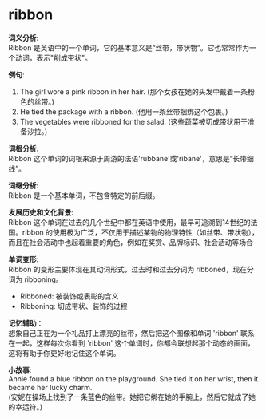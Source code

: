 # ribbon

**词义分析**:  
Ribbon 是英语中的一个单词，它的基本意义是“丝带，带状物”。它也常常作为一个动词，表示"削成带状"。

  

**例句**:

  

1.  The girl wore a pink ribbon in her hair. (那个女孩在她的头发中戴着一条粉色的丝带。)
2.  He tied the package with a ribbon. (他用一条丝带捆绑这个包裹。)
3.  The vegetables were ribboned for the salad. (这些蔬菜被切成带状用于准备沙拉。)

  

**词根分析**:  
Ribbon 这个单词的词根来源于周游的法语'rubbane'或'ribane'，意思是“长带细线”。

  

**词缀分析**:  
Ribbon 是一个基本单词，不包含特定的前后缀。

  

**发展历史和文化背景**:  
Ribbon 这个单词在过去的几个世纪中都在英语中使用，最早可追溯到14世纪的法国。ribbon 的使用极为广泛，不仅用于描述某物的物理特性（如丝带、带状物），而且在社会活动中也起着重要的角色，例如在奖赏、品牌标识、社会活动等场合

  

**单词变形**:  
Ribbon 的变形主要体现在其动词形式，过去时和过去分词为 ribboned，现在分词为 ribboning。

  

*   Ribboned: 被装饰或表彰的含义
*   Ribboning: 切成带状、装饰的过程

  

**记忆辅助**：  
想象自己正在为一个礼品打上漂亮的丝带，然后把这个图像和单词 'ribbon' 联系在一起，这样每次你看到 'ribbon' 这个单词时，你都会联想起那个动态的画面，这将有助于你更好地记住这个单词。

  

**小故事**:  
Annie found a blue ribbon on the playground. She tied it on her wrist, then it became her lucky charm.  
(安妮在操场上找到了一条蓝色的丝带。她把它绑在她的手腕上，然后它就成了她的幸运符。)
